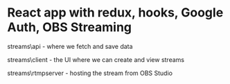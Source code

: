 # React app with redux, hooks, Google Auth, OBS Streaming

streams\api - where we fetch and save data 

streams\client - the UI where we can create and view streams

streams\rtmpserver - hosting the stream from OBS Studio

